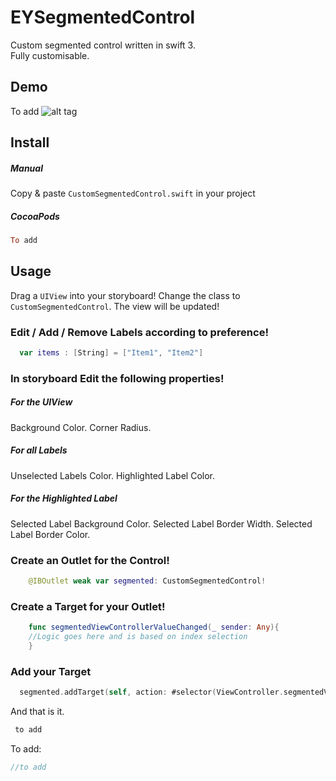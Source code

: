 EYSegmentedControl
==================

Custom segmented control written in swift 3.  
Fully customisable.  

Demo
----
To add
![alt tag](https://gfycat.com/ifr/UncomfortableObviousAustralianfurseal)

Install
-------

##### Manual

Copy & paste `CustomSegmentedControl.swift` in your project

##### CocoaPods

``` ruby
To add
```

Usage
-----

Drag a `UIView` into your storyboard! Change the class to `CustomSegmentedControl`. The view will be updated! 


### Edit / Add / Remove Labels according to preference!

``` swift
  var items : [String] = ["Item1", "Item2"] 
```
### In storyboard Edit the following properties! 

##### For the UIView
Background Color. 
Corner Radius.

##### For all Labels
Unselected Labels Color.
Highlighted Label Color.

##### For the Highlighted Label
Selected Label Background Color.
Selected Label Border Width.
Selected Label Border Color. 

### Create an Outlet for the Control! 

``` swift
    @IBOutlet weak var segmented: CustomSegmentedControl! 
```

### Create a Target for your Outlet! 

``` swift
    func segmentedViewControllerValueChanged(_ sender: Any){
    //Logic goes here and is based on index selection
    }

```

### Add your Target 

``` swift
  segmented.addTarget(self, action: #selector(ViewController.segmentedViewControllerValueChanged(_:)), for: .valueChanged)
```

And that is it.

``` swift
 to add
```

To add: 

``` swift
//to add
```
